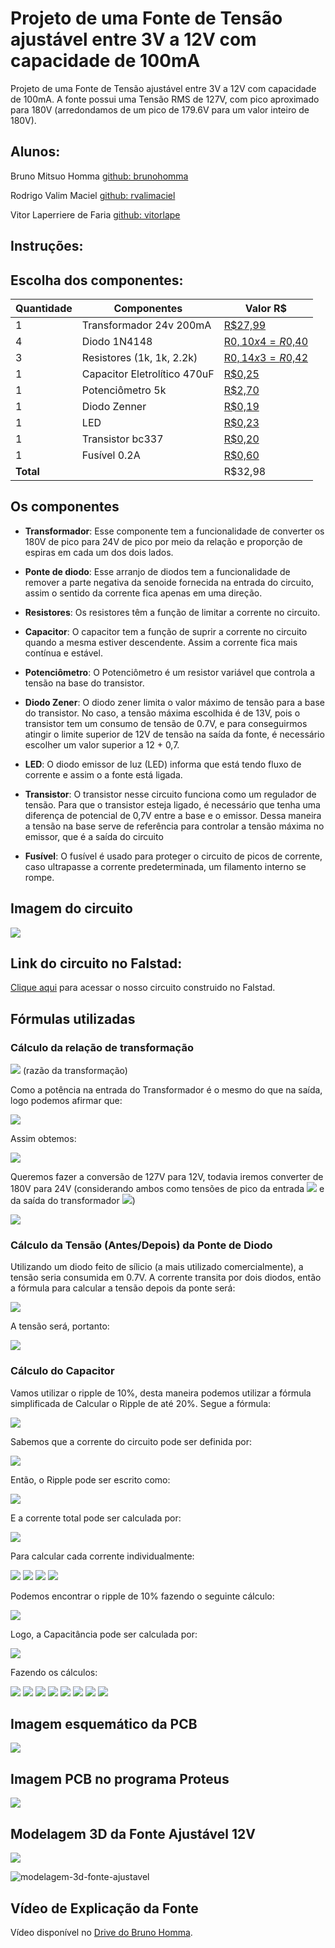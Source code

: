 # Projeto de uma Fonte de Tensão ajustável entre 3V a 12V com capacidade de 100mA
Projeto de uma Fonte de Tensão ajustável entre 3V a 12V com capacidade de 100mA. A fonte possui uma Tensão RMS de 127V, com pico aproximado para 180V (arredondamos de um pico de 179.6V para um valor inteiro de 180V).


## Alunos:
Bruno Mitsuo Homma [github: brunohomma](https://github.com/brunohomma)

Rodrigo Valim Maciel [github: rvalimaciel](https://github.com/rvalimaciel)

Vitor Laperriere de Faria [github: vitorlape](https://github.com/vitorlape)

## Instruções:

## Escolha dos componentes:
| Quantidade | Componentes                 | Valor R$ |
|------------|-----------------------------|----------|
| 1          | Transformador 24v 200mA     | [R$27,99](https://tinyurl.com/transformador24v) |
| 4          | Diodo 1N4148                | [R$0,10 x 4 = R$0,40](https://tinyurl.com/vd29hv2v) |
| 3          | Resistores (1k, 1k, 2.2k)| [R$0,14 x 3 = R$0,42](https://tinyurl.com/resistor1k) |
| 1          | Capacitor Eletrolítico 470uF| [R$0,25](https://tinyurl.com/xkf6jmpc) |
| 1          | Potenciômetro 5k            | [R$2,70](https://tinyurl.com/25ct25jr) |
| 1          | Diodo Zenner                | [R$0,19](https://tinyurl.com/diodozener13v) |
| 1          | LED                         | [R$0,23](https://tinyurl.com/ledazul5mm) |
| 1          | Transistor bc337            | [R$0,20](https://tinyurl.com/transistorbc337) |
| 1          | Fusível 0.2A                | [R$0,60](https://tinyurl.com/65jvr5db) |
| **Total**  |                             |  R$32,98    |

## Os componentes

* **Transformador**: Esse componente tem a funcionalidade de converter os 180V de pico para 24V de pico por meio da relação e proporção de espiras em cada um dos dois lados.

* **Ponte de diodo**: Esse arranjo de diodos tem a funcionalidade de remover a parte negativa da senoide fornecida na entrada do circuito, assim o sentido da corrente fica apenas em uma direção.

* **Resistores**: Os resistores têm a função de limitar a corrente no circuito.

* **Capacitor**: O capacitor tem a função de suprir a corrente no circuito quando a mesma estiver descendente. Assim a corrente fica mais contínua e estável.

* **Potenciômetro**: O Potenciômetro é um resistor variável que controla a tensão na base do transistor.

* **Diodo Zener**: O diodo zener limita o valor máximo de tensão para a base do transistor. No caso, a tensão máxima escolhida é de 13V, pois o transistor tem um consumo de tensão de 0.7V, e para conseguirmos atingir o limite superior de 12V de tensão na saída da fonte, é necessário escolher um valor superior a 12 + 0,7.

* **LED**: O diodo emissor de luz (LED) informa que está tendo fluxo de corrente e assim o a fonte está ligada.

* **Transistor**: O transistor nesse circuito funciona como um regulador de tensão. Para que o transistor esteja ligado, é necessário que tenha uma diferença de potencial de 0,7V  entre a base e o emissor. Dessa maneira a tensão na base serve de referência para controlar a tensão máxima no emissor, que é a saída do circuito

* **Fusível**: O fusível é usado para proteger o circuito de picos de corrente, caso ultrapasse a corrente predeterminada, um filamento interno se rompe.

## Imagem do circuito
<img src="./Imagens/circuito falstad.png">

## Link do circuito no Falstad:
<a href="https://tinyurl.com/projetoeletronicafalstad" target="_blank">Clique aqui</a> para acessar o nosso circuito construido no Falstad.

## Fórmulas utilizadas

### Cálculo da relação de transformação
<img src="https://render.githubusercontent.com/render/math?math=r_{t} = \frac{V_{s}}{V_{p}}"> (razão da transformação)

Como a potência na entrada do Transformador é o mesmo do que na saída, logo podemos afirmar que:

<img src="https://render.githubusercontent.com/render/math?math=P_{p} = P_{s} \rightarrow V_{p} \cdot I_{p} = V_{s} \cdot I_{s}">

 Assim obtemos:

<img src="https://render.githubusercontent.com/render/math?math=\frac{V_{s}}{V_{p}} = \frac{I_{p}}{I_{s}} = r_{t}">

Queremos fazer a conversão de 127V para 12V, todavia iremos converter de 180V para 24V (considerando ambos como tensões de pico da entrada <img src="https://render.githubusercontent.com/render/math?math=V_{p} = 180V"> e da saída do transformador <img src="https://render.githubusercontent.com/render/math?math=V_{s} = 24V">)

<img src="https://render.githubusercontent.com/render/math?math=\frac{24}{180} = 0.133...">

### Cálculo da Tensão (Antes/Depois) da Ponte de Diodo

Utilizando um diodo feito de sílicio (a mais utilizado comercialmente), a tensão seria consumida em 0.7V. A corrente transita por dois diodos, então a fórmula para calcular a tensão depois da ponte será:

<img src="https://render.githubusercontent.com/render/math?math=V_{depois} = V_{antes} - 2V_{d}">

A tensão será, portanto:

<img src="https://render.githubusercontent.com/render/math?math=24 - 2 \cdot 0.7 = 22.6V">

### Cálculo do Capacitor

Vamos utilizar o ripple de 10%, desta maneira podemos utilizar a fórmula simplificada de Calcular o Ripple de até 20%. Segue a fórmula:

<img src="https://render.githubusercontent.com/render/math?math=V_{ripple} = \frac{V_{s}}{2f \cdot C \cdot R_{eq}}">

Sabemos que a corrente do circuito pode ser definida por:

<img src="https://render.githubusercontent.com/render/math?math=i = \frac{V_{s}}{R_{eq}}">

Então, o Ripple pode ser escrito como:

<img src="https://render.githubusercontent.com/render/math?math=V_{ripple} = \frac{i}{2f \cdot C}">

E a corrente total pode ser calculada por:

<img src="https://render.githubusercontent.com/render/math?math=i = i_{carga} %2b i_{pot} %2b i_{zener} %2b i_{LED}">

Para calcular cada corrente individualmente:

<img src="https://render.githubusercontent.com/render/math?math=i_{carga} = \frac{V_{zener} - V_{be}}{120}">
<img src="https://render.githubusercontent.com/render/math?math=i_{pot} = \frac{V_{zener}}{7200}">
<img src="https://render.githubusercontent.com/render/math?math=i_{zener} = \frac{V_{medio} - V_{zener}}{1000}">
<img src="https://render.githubusercontent.com/render/math?math=i_{LED} = \frac{V_{medio}-1.8}{1000}">

Podemos encontrar o ripple de 10% fazendo o seguinte cálculo:

<img src="https://render.githubusercontent.com/render/math?math=V_{ripple} = 0.1 \cdot V_{s}">

Logo, a Capacitância pode ser calculada por:

<img src="https://render.githubusercontent.com/render/math?math=C = \frac{i}{2f \cdot V_{ripple}}">

Fazendo os cálculos:

<img src="https://render.githubusercontent.com/render/math?math=V_{ripple} = 0.1 \cdot 22.6 = 2.26">
<img src="https://render.githubusercontent.com/render/math?math=V_{media} = V_{s} - \frac{2.26}{2}">
<img src="https://render.githubusercontent.com/render/math?math=i_{carga} = \frac{13 - 0.7}{120} = 0.1025">
<img src="https://render.githubusercontent.com/render/math?math=i_{pot} = \frac{13}{7200} \approx 0.0018">
<img src="https://render.githubusercontent.com/render/math?math=i_{zener} = \frac{21.47 - 13}{1000} \approx 0.0085">
<img src="https://render.githubusercontent.com/render/math?math=i_{LED} = \frac{21.47 - 1.8}{1000} \approx 0.0197">
<img src="https://render.githubusercontent.com/render/math?math=i = 0.1025 %2b 0.0018 %2b 0.0085 %2b 0.0197 \approx 0.1325">
<img src="https://render.githubusercontent.com/render/math?math=C = \frac{0.1325}{2 \cdot 60 \cdot 2.26} \cdot 10^{6} \approx 488.57">

## Imagem esquemático da PCB
<img src="./Imagens/esquematico pcb.jpg">

## Imagem PCB no programa Proteus
<img src="./Imagens/esquematico proteus.jpg">

## Modelagem 3D da Fonte Ajustável 12V

<img src="./Imagens/placa proteus.jpg">

![modelagem-3d-fonte-ajustavel](./Videos/placa3d.gif)

## Vídeo de Explicação da Fonte
Vídeo disponível no [Drive do Bruno Homma]().

